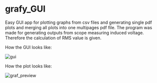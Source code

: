 # grafy_GUI

Easy GUI app for plotting graphs from csv files and generating single pdf plots and merging all plots into one multipages pdf file.
The program was made for generating outputs from scope measuring induced voltage. Therefore the calculation of RMS value is given.

How the GUI looks like:

![gui](https://user-images.githubusercontent.com/75492624/162734894-3c7463fb-0f8b-4d90-8dcb-a986b526b836.png)

How the plot looks like:

![graf_preview](https://user-images.githubusercontent.com/75492624/162734991-5135e0d4-ebe9-40d9-ab89-d59b466005c4.png)
